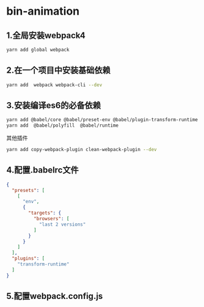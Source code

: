 # bin-animation

## 1.全局安装webpack4

```bash
yarn add global webpack
```

## 2.在一个项目中安装基础依赖

```bash
yarn add  webpack webpack-cli --dev
```

## 3.安装编译es6的必备依赖

```bash
yarn add @babel/core @babel/preset-env @babel/plugin-transform-runtime  --dev
yarn add  @babel/polyfill  @babel/runtime
```

其他插件

```bash
yarn add copy-webpack-plugin clean-webpack-plugin --dev
```

## 4.配置.babelrc文件

```json
{
  "presets": [
    [
      "env",
      {
        "targets": {
          "browsers": [
            "last 2 versions"
          ]
        }
      }
    ]
  ],
  "plugins": [
    "transform-runtime"
  ]
}
```

## 5.配置webpack.config.js

```javascript

```

